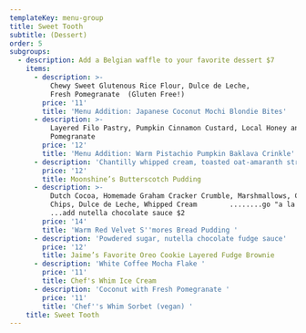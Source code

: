 ```yaml
---
templateKey: menu-group
title: Sweet Tooth
subtitle: (Dessert)
order: 5
subgroups:
  - description: Add a Belgian waffle to your favorite dessert $7
    items:
      - description: >-
          Chewy Sweet Glutenous Rice Flour, Dulce de Leche,                  
          Fresh Pomegranate  (Gluten Free!)          
        price: '11'
        title: 'Menu Addition: Japanese Coconut Mochi Blondie Bites'
      - description: >-
          Layered Filo Pastry, Pumpkin Cinnamon Custard, Local Honey and
          Pomegranate
        price: '12'
        title: 'Menu Addition: Warm Pistachio Pumpkin Baklava Crinkle'
      - description: 'Chantilly whipped cream, toasted oat-amaranth streusel'
        price: '12'
        title: Moonshine’s Butterscotch Pudding
      - description: >-
          Dutch Cocoa, Homemade Graham Cracker Crumble, Marshmallows, Chocolate
          Chips, Dulce de Leche, Whipped Cream        ........go "a la mode" $3
          ...add nutella chocolate sauce $2 
        price: '14'
        title: 'Warm Red Velvet S''mores Bread Pudding '
      - description: 'Powdered sugar, nutella chocolate fudge sauce'
        price: '12'
        title: Jaime’s Favorite Oreo Cookie Layered Fudge Brownie
      - description: 'White Coffee Mocha Flake '
        price: '11'
        title: Chef's Whim Ice Cream
      - description: 'Coconut with Fresh Pomegranate '
        price: '11'
        title: 'Chef''s Whim Sorbet (vegan) '
    title: Sweet Tooth
---
```



